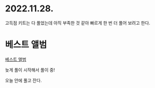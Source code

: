 # 2022.11.28.

고득점 키트는 다 풀었는데 아직 부족한 것 같아 빠르게 한 번 더 풀어 보려고 한다.

# 베스트 앨범

[베스트 앨범](https://school.programmers.co.kr/learn/courses/30/lessons/42579)

늦게 풀이 시작해서 풀이 중!

오늘 안에 풀고 잔다.